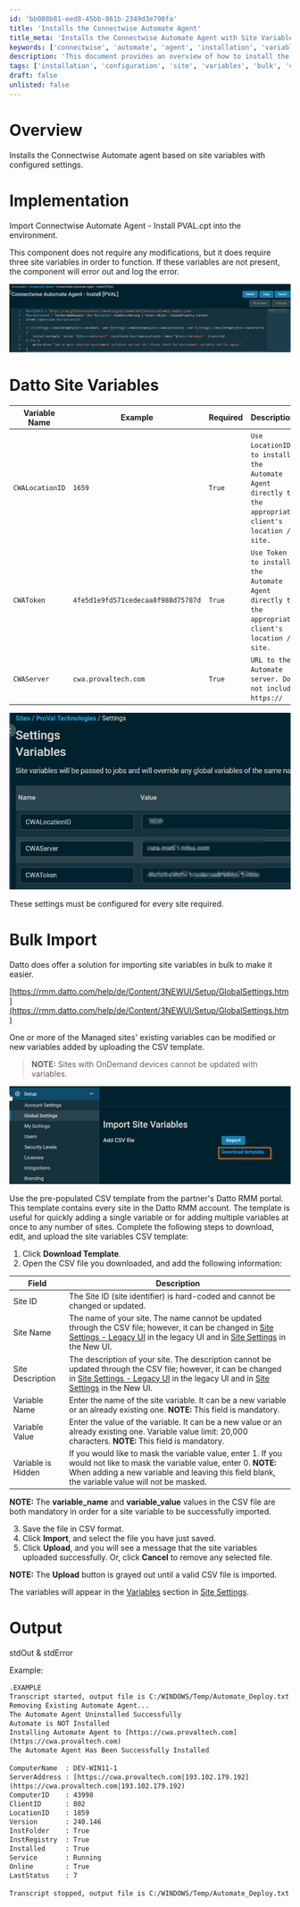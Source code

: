 ```yaml
---
id: 'bb088b81-eed8-45bb-861b-2349d3e798fa'
title: 'Installs the Connectwise Automate Agent'
title_meta: 'Installs the Connectwise Automate Agent with Site Variables'
keywords: ['connectwise', 'automate', 'agent', 'installation', 'variables', 'bulk', 'import']
description: 'This document provides an overview of how to install the Connectwise Automate agent using site variables with configured settings. It includes implementation steps, required site variables, and instructions for bulk importing site variables to streamline the installation process.'
tags: ['installation', 'configuration', 'site', 'variables', 'bulk', 'connectwise']
draft: false
unlisted: false
---
```

# Overview
Installs the Connectwise Automate agent based on site variables with configured settings.

# Implementation
Import Connectwise Automate Agent - Install PVAL.cpt into the environment.

This component does not require any modifications, but it does require three site variables in order to function. If these variables are not present, the component will error out and log the error.

![Image](../../../static/img/EPM---Software-Management---Component---Connectwise-Automate-Agent---Install-PVAL/image_1.png)

# Datto Site Variables

| Variable Name     | Example                           | Required | Description                                                                                       |
|-------------------|-----------------------------------|----------|---------------------------------------------------------------------------------------------------|
| `CWALocationID`   | `1659`                            | `True`   | `Use LocationID to install the Automate Agent directly to the appropriate client's location / site.` |
| `CWAToken`        | `4fe5d1e9fd571cedecaa8f988d75787d` | `True`   | `Use Token to install the Automate Agent directly to the appropriate client's location / site.`     |
| `CWAServer`       | `cwa.provaltech.com`             | `True`   | `URL to the Automate server. Do not include https://`                                           |

![Image](../../../static/img/EPM---Software-Management---Component---Connectwise-Automate-Agent---Install-PVAL/image_2.png)

These settings must be configured for every site required.

# Bulk Import
Datto does offer a solution for importing site variables in bulk to make it easier.

[https://rmm.datto.com/help/de/Content/3NEWUI/Setup/GlobalSettings.htm](https://rmm.datto.com/help/de/Content/3NEWUI/Setup/GlobalSettings.htm)

One or more of the Managed sites' existing variables can be modified or new variables added by uploading the CSV template.

> **NOTE:** Sites with OnDemand devices cannot be updated with variables.

![Image](../../../static/img/EPM---Software-Management---Component---Connectwise-Automate-Agent---Install-PVAL/image_3.png)

Use the pre-populated CSV template from the partner's Datto RMM portal. This template contains every site in the Datto RMM account. The template is useful for quickly adding a single variable or for adding multiple variables at once to any number of sites. Complete the following steps to download, edit, and upload the site variables CSV template:

1. Click **Download Template**.
2. Open the CSV file you downloaded, and add the following information:

| Field               | Description                                                                                                                        |
|---------------------|------------------------------------------------------------------------------------------------------------------------------------|
| Site ID             | The Site ID (site identifier) is hard-coded and cannot be changed or updated.                                                    |
| Site Name           | The name of your site. The name cannot be updated through the CSV file; however, it can be changed in [Site Settings - Legacy UI](https://rmm.datto.com/help/de/Content/4WEBPORTAL/Sites/SiteSettings.htm) in the legacy UI and in [Site Settings](https://rmm.datto.com/help/de/Content/3NEWUI/Sites/CreateASite.htm#Site_Settings) in the New UI. |
| Site Description    | The description of your site. The description cannot be updated through the CSV file; however, it can be changed in [Site Settings - Legacy UI](https://rmm.datto.com/help/de/Content/4WEBPORTAL/Sites/SiteSettings.htm) in the legacy UI and in [Site Settings](https://rmm.datto.com/help/de/Content/3NEWUI/Sites/CreateASite.htm#Site_Settings) in the New UI. |
| Variable Name       | Enter the name of the site variable. It can be a new variable or an already existing one.  **NOTE:** This field is mandatory.     |
| Variable Value      | Enter the value of the variable. It can be a new value or an already existing one. Variable value limit: 20,000 characters. **NOTE:** This field is mandatory. |
| Variable is Hidden  | If you would like to mask the variable value, enter 1. If you would not like to mask the variable value, enter 0. **NOTE:** When adding a new variable and leaving this field blank, the variable value will not be masked. |

**NOTE:** The **variable_name** and **variable_value** values in the CSV file are both mandatory in order for a site variable to be successfully imported.

3. Save the file in CSV format.
4. Click **Import**, and select the file you have just saved.
5. Click **Upload**, and you will see a message that the site variables uploaded successfully. Or, click **Cancel** to remove any selected file.

**NOTE:** The **Upload** button is grayed out until a valid CSV file is imported.

The variables will appear in the [Variables](https://rmm.datto.com/help/de/Content/3NEWUI/Sites/CreateASite.htm#Variables) section in [Site Settings](https://rmm.datto.com/help/de/Content/3NEWUI/Sites/CreateASite.htm#Site_Settings).

# Output
stdOut & stdError

Example:
```
.EXAMPLE
Transcript started, output file is C:/WINDOWS/Temp/Automate_Deploy.txt
Removing Existing Automate Agent...
The Automate Agent Uninstalled Successfully
Automate is NOT Installed
Installing Automate Agent to [https://cwa.provaltech.com](https://cwa.provaltech.com)
The Automate Agent Has Been Successfully Installed

ComputerName  : DEV-WIN11-1
ServerAddress : [https://cwa.provaltech.com|193.102.179.192](https://cwa.provaltech.com|193.102.179.192)
ComputerID    : 43998
ClientID      : 802
LocationID    : 1859
Version       : 240.146
InstFolder    : True
InstRegistry  : True
Installed     : True
Service       : Running
Online        : True
LastStatus    : 7

Transcript stopped, output file is C:/WINDOWS/Temp/Automate_Deploy.txt
```






